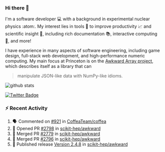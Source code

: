 ### Hi there 👋 

I'm a software developer 💻 with a background in experimental nuclear physics :atom:. My interest lies in tools :wrench: to improve productivity :chart_with_upwards_trend: and scientific insight :telescope:, including rich documentation 📚, interactive computing 🧮, and more! 

I have experience in many aspects of software engineering, including game design, full-stack web development, and high-performance numeric computing. My main focus at Princeton is on the [Awkward Array project](awkward-array.org/), which describes itself as a library that can 
> manipulate JSON-like data with NumPy-like idioms.

![github stats](https://github-readme-stats.vercel.app/api?username=agoose77&show_icons=true&hide_rank=true&hide_title=true&bg_color=30,e76445,904e95&text_color=efe3ec&icon_color=efe3ec)
<!--
**agoose77/agoose77** is a ✨ _special_ ✨ repository because its `README.md` (this file) appears on your GitHub profile.

Here are some ideas to get you started:

- 🔭 I’m currently working on ...
- 🌱 I’m currently learning ...
- 👯 I’m looking to collaborate on ...
- 🤔 I’m looking for help with ...
- 💬 Ask me about ...
- 📫 How to reach me: ...
- 😄 Pronouns: ...
- ⚡ Fun fact: ...
-->

[![Twitter Badge](https://img.shields.io/twitter/follow/agoose77?style=flat-square&logo=Twitter&logoColor=white&color=cornflowerblue)](https://twitter.com/agoose77)

### :zap: Recent Activity

<!--START_SECTION:activity-->
1. 🗣 Commented on [#921](https://github.com/CoffeaTeam/coffea/pull/921#issuecomment-1793795633) in [CoffeaTeam/coffea](https://github.com/CoffeaTeam/coffea)
2. 💪 Opened PR [#2798](https://github.com/scikit-hep/awkward/pull/2798) in [scikit-hep/awkward](https://github.com/scikit-hep/awkward)
3. 🎉 Merged PR [#2779](https://github.com/scikit-hep/awkward/pull/2779) in [scikit-hep/awkward](https://github.com/scikit-hep/awkward)
4. 🎉 Merged PR [#2796](https://github.com/scikit-hep/awkward/pull/2796) in [scikit-hep/awkward](https://github.com/scikit-hep/awkward)
5. 🚀 Published release [Version 2.4.8](https://github.com/scikit-hep/awkward/releases/tag/v2.4.8) in [scikit-hep/awkward](https://github.com/scikit-hep/awkward)
<!--END_SECTION:activity-->
